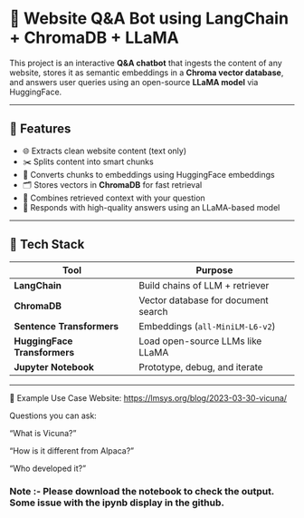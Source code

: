 # 🧠 Website Q&A Bot using LangChain + ChromaDB + LLaMA

This project is an interactive **Q&A chatbot** that ingests the content of any website, stores it as semantic embeddings in a **Chroma vector database**, and answers user queries using an open-source **LLaMA model** via HuggingFace.

---

## 🚀 Features

- 🌐 Extracts clean website content (text only)
- ✂️ Splits content into smart chunks
- 🧠 Converts chunks to embeddings using HuggingFace embeddings
- 🗂 Stores vectors in **ChromaDB** for fast retrieval
- 🔁 Combines retrieved context with your question
- 🤖 Responds with high-quality answers using an LLaMA-based model

---

## 🧰 Tech Stack

| Tool | Purpose |
|------|---------|
| **LangChain** | Build chains of LLM + retriever |
| **ChromaDB** | Vector database for document search |
| **Sentence Transformers** | Embeddings (`all-MiniLM-L6-v2`) |
| **HuggingFace Transformers** | Load open-source LLMs like LLaMA |
| **Jupyter Notebook** | Prototype, debug, and iterate |

---

🧪 Example Use Case
Website: https://lmsys.org/blog/2023-03-30-vicuna/

Questions you can ask:

“What is Vicuna?”

“How is it different from Alpaca?”

“Who developed it?”

### Note :- Please download the notebook to check the output. Some issue with the ipynb display in the github.

